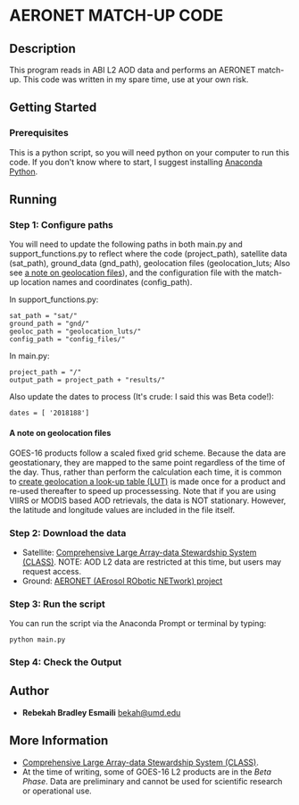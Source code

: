 # AERONET MATCH-UP CODE
## Description
This program reads in ABI L2 AOD data and performs an AERONET match-up.
This code was written in my spare time, use at your own risk.

## Getting Started
### Prerequisites
This is a python script, so you will need python on your computer to run this code. If you don't know where to start, I suggest installing [Anaconda Python](https://anaconda.org/anaconda/python).

## Running

### Step 1: Configure paths
You will need to update the following paths in both main.py and support\_functions.py to reflect where the code (project\_path), satellite data (sat\_path), ground_data (gnd\_path), geolocation files (geolocation\_luts; Also see [a note on geolocation files](#A-note-on-geolocation-files)), and the configuration file with the match-up location names and coordinates (config\_path).

In support\_functions.py:

```
sat_path = "sat/"
ground_path = "gnd/"
geoloc_path = "geolocation_luts/"
config_path = "config_files/"
```

In main.py:

```
project_path = "/"
output_path = project_path + "results/"
```

Also update the dates to process (It's crude: I said this was Beta code!):
```
dates = [ '2018188']
```
#### A note on geolocation files
GOES-16 products follow a scaled fixed grid scheme. Because the data are geostationary, they are mapped to the same point regardless of the time of the day. Thus, rather than perform the calculation each time, it is common to [create geolocation a look-up table (LUT)](https://github.com/resmaili/geolocation) is made once for a product and re-used thereafter to speed up processessing. Note that if you are using VIIRS or MODIS based AOD retrievals, the data is NOT stationary. However, the latitude and longitude values are included in the file itself.

### Step 2: Download the data
* Satellite: [Comprehensive Large Array-data Stewardship System (CLASS)](https://www.class.noaa.gov/). NOTE: AOD L2 data are restricted at this time, but users may request access.
* Ground: [AERONET (AErosol RObotic NETwork) project](https://aeronet.gsfc.nasa.gov)

### Step 3: Run the script
You can run the script via the Anaconda Prompt or terminal by typing:
```
python main.py
```

### Step 4: Check the Output

## Author
* **Rebekah Bradley Esmaili** [bekah@umd.edu](mailto:bekah@umd.edu)

## More Information

* [Comprehensive Large Array-data Stewardship System (CLASS)](https://www.class.noaa.gov/).
* At the time of writing, some of GOES-16 L2 products are in the *Beta Phase*. Data are preliminary and cannot be used for scientific research or operational use.
